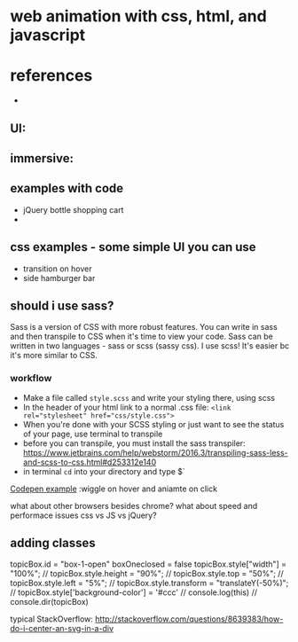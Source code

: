 # web animation with css, html, and javascript

# references
- 
## UI:

## immersive:

## examples with code
- jQuery bottle shopping cart
- 

## css examples - some simple UI you can use
- transition on hover
- side hamburger bar

## should i use sass?
Sass is a version of CSS with more robust features. You can write in sass and then transpile to CSS when it's time to view your code. Sass can be written in two languages - sass or scss (sassy css). I use scss! It's easier bc it's more similar to CSS.

### workflow
- Make a file called `style.scss` and write your styling there, using scss
- In the header of your html link to a normal .css file: `<link rel="stylesheet" href="css/style.css">`
- When you're done with your SCSS styling or just want to see the status of your page, use terminal to transpile
- before you can transpile, you must install the sass transpiler: https://www.jetbrains.com/help/webstorm/2016.3/transpiling-sass-less-and-scss-to-css.html#d253312e140
- in terminal `cd` into your directory and type $`



[Codepen example](http://codepen.io/evejweinberg/pen/JEvaWr) :wiggle on hover and aniamte on click


what about other browsers besides chrome?
what about speed and performace issues css vs JS vs jQuery?


## adding classes
  topicBox.id = "box-1-open"
  boxOneclosed = false
  topicBox.style["width"] = "100%";
  // topicBox.style.height = "90%";
  // topicBox.style.top = "50%";
  // topicBox.style.left = "5%";
  // topicBox.style.transform = "translateY(-50%)";
  // topicBox.style['background-color'] = '#ccc'
  // console.log(this)
  // console.dir(topicBox)


typical StackOverflow:
http://stackoverflow.com/questions/8639383/how-do-i-center-an-svg-in-a-div

